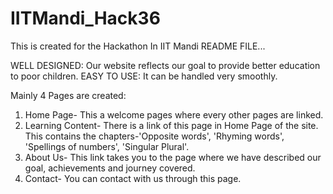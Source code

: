# IITMandi_Hack36
This is created for the Hackathon In IIT Mandi
README FILE...

WELL DESIGNED: Our website reflects our goal to provide better education to poor children.
EASY TO USE: It can be handled very smoothly.

Mainly 4 Pages are created:
1) Home Page- This a welcome pages where every other pages are linked.
2) Learning Content- There is a link of this page in Home Page of the site. This contains the chapters-'Opposite words', 'Rhyming words', 'Spellings of numbers', 'Singular Plural'.
3) About Us- This link takes you to the page where we have described our goal, achievements and journey covered.
4) Contact- You can contact with us through this page.

